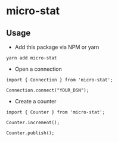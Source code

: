 # micro-stat

## Usage
- Add this package via NPM or yarn

```
yarn add micro-stat
```
- Open a connection
```
import { Connection } from 'micro-stat';

Connection.connect("YOUR_DSN");
```

- Create a counter
```
import { Counter } from 'micro-stat';

Counter.increment();

Counter.publish();
```
